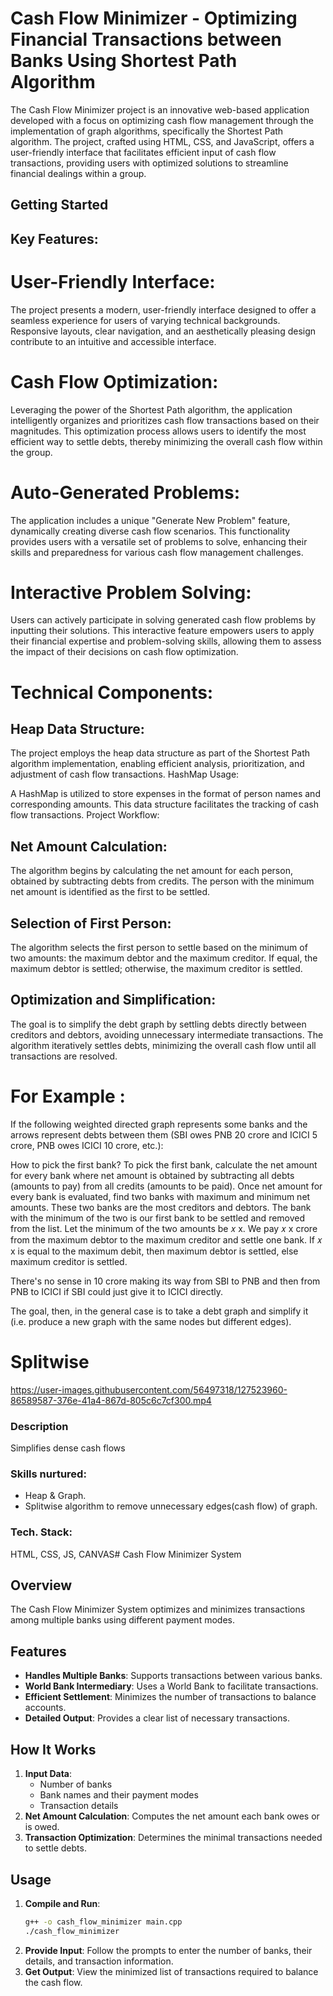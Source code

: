 # Cash Flow Minimizer - Optimizing Financial Transactions between Banks Using Shortest Path Algorithm

The Cash Flow Minimizer project is an innovative web-based application developed with a focus on optimizing cash flow management through the implementation of graph algorithms, specifically the Shortest Path algorithm. The project, crafted using HTML, CSS, and JavaScript, offers a user-friendly interface that facilitates efficient input of cash flow transactions, providing users with optimized solutions to streamline financial dealings within a group.


## Getting Started  

## Key Features:

# User-Friendly Interface:

The project presents a modern, user-friendly interface designed to offer a seamless experience for users of varying technical backgrounds.
Responsive layouts, clear navigation, and an aesthetically pleasing design contribute to an intuitive and accessible interface.

# Cash Flow Optimization:

Leveraging the power of the Shortest Path algorithm, the application intelligently organizes and prioritizes cash flow transactions based on their magnitudes.
This optimization process allows users to identify the most efficient way to settle debts, thereby minimizing the overall cash flow within the group.
# Auto-Generated Problems:

The application includes a unique "Generate New Problem" feature, dynamically creating diverse cash flow scenarios.
This functionality provides users with a versatile set of problems to solve, enhancing their skills and preparedness for various cash flow management challenges.

# Interactive Problem Solving:

Users can actively participate in solving generated cash flow problems by inputting their solutions.
This interactive feature empowers users to apply their financial expertise and problem-solving skills, allowing them to assess the impact of their decisions on cash flow optimization.

# Technical Components:

## Heap Data Structure:

The project employs the heap data structure as part of the Shortest Path algorithm implementation, enabling efficient analysis, prioritization, and adjustment of cash flow transactions.
HashMap Usage:

A HashMap is utilized to store expenses in the format of person names and corresponding amounts. This data structure facilitates the tracking of cash flow transactions.
Project Workflow:

## Net Amount Calculation:

The algorithm begins by calculating the net amount for each person, obtained by subtracting debts from credits.
The person with the minimum net amount is identified as the first to be settled.
## Selection of First Person:

The algorithm selects the first person to settle based on the minimum of two amounts: the maximum debtor and the maximum creditor. If equal, the maximum debtor is settled; otherwise, the maximum creditor is settled.
## Optimization and Simplification:

The goal is to simplify the debt graph by settling debts directly between creditors and debtors, avoiding unnecessary intermediate transactions.
The algorithm iteratively settles debts, minimizing the overall cash flow until all transactions are resolved.



# For Example : 


If the following weighted directed graph represents some banks and the arrows represent debts between them (SBI owes PNB 20 crore and ICICI 5 crore, PNB owes ICICI 10 crore, etc.):

How to pick the first bank? To pick the first bank, calculate the net amount for every bank where net amount is obtained by subtracting all debts (amounts to pay) from all credits (amounts to be paid). Once net amount for every bank is evaluated, find two banks with maximum and minimum net amounts. These two banks are the most creditors and debtors. The bank with the minimum of the two is our first bank to be settled and removed from the list. Let the minimum of the two amounts be 
𝑥
x. We pay 
𝑥
x crore from the maximum debtor to the maximum creditor and settle one bank. If 
𝑥
x is equal to the maximum debit, then maximum debtor is settled, else maximum creditor is settled.


There's no sense in 10 crore making its way from SBI to PNB and then from PNB to ICICI if SBI could just give it to ICICI directly.

The goal, then, in the general case is to take a debt graph and simplify it (i.e. produce a new graph with the same nodes but different edges).




# Splitwise 
https://user-images.githubusercontent.com/56497318/127523960-86589587-376e-41a4-867d-805c6c7cf300.mp4


### Description
Simplifies dense cash flows

### Skills nurtured:
  - Heap & Graph.
  - Splitwise algorithm to remove unnecessary edges(cash flow) of graph.

### Tech. Stack:
HTML, CSS, JS, CANVAS# Cash Flow Minimizer System

## Overview

The Cash Flow Minimizer System optimizes and minimizes transactions among multiple banks using different payment modes.

## Features

- **Handles Multiple Banks**: Supports transactions between various banks.
- **World Bank Intermediary**: Uses a World Bank to facilitate transactions.
- **Efficient Settlement**: Minimizes the number of transactions to balance accounts.
- **Detailed Output**: Provides a clear list of necessary transactions.

## How It Works

1. **Input Data**:
   - Number of banks
   - Bank names and their payment modes
   - Transaction details
2. **Net Amount Calculation**: Computes the net amount each bank owes or is owed.
3. **Transaction Optimization**: Determines the minimal transactions needed to settle debts.

## Usage

1. **Compile and Run**: 
    ```sh
    g++ -o cash_flow_minimizer main.cpp
    ./cash_flow_minimizer
    ```
2. **Provide Input**: Follow the prompts to enter the number of banks, their details, and transaction information.
3. **Get Output**: View the minimized list of transactions required to balance the cash flow.
